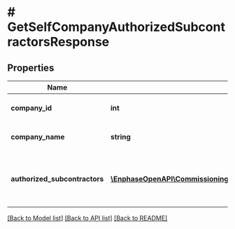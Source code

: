# # GetSelfCompanyAuthorizedSubcontractorsResponse

## Properties

Name | Type | Description | Notes
------------ | ------------- | ------------- | -------------
**company_id** | **int** | Enlighten ID of the API user&#39;s company. | [optional]
**company_name** | **string** | Name of the API user&#39;s company. | [optional]
**authorized_subcontractors** | [**\EnphaseOpenAPI\Commissioning\Model\GetSelfCompanyAuthorizedSubcontractorsResponseAuthorizedSubcontractorsInner[]**](GetSelfCompanyAuthorizedSubcontractorsResponseAuthorizedSubcontractorsInner.md) | A list of subcontractors belonging to the API user&#39;s company. May be empty. | [optional]

[[Back to Model list]](../../README.md#models) [[Back to API list]](../../README.md#endpoints) [[Back to README]](../../README.md)
